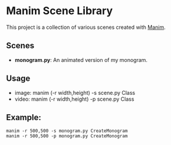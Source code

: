 # Manim Scene Library

This project is a collection of various scenes created with [Manim](https://github.com/ManimCommunity/manim).

## Scenes

* **monogram.py**: An animated version of my monogram.

## Usage

* image: manim (-r width,height) -s scene.py Class
* video: manim (-r width,height) -p scene.py Class

## Example:
```
manim -r 500,500 -s monogram.py CreateMonogram
manim -r 500,500 -p monogram.py CreateMonogram
```